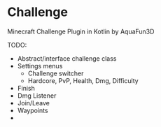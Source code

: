 # Challenge
Minecraft Challenge Plugin in Kotlin
by AquaFun3D

TODO:

- Abstract/interface challenge class
- Settings menus
  - Challenge switcher
  - Hardcore, PvP, Health, Dmg, Difficulty
- Finish
- Dmg Listener
- Join/Leave
- Waypoints
- 